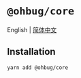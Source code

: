 # `@ohbug/core`

English | [简体中文](./README-zh_CN.md)

## Installation

```
yarn add @ohbug/core
```
